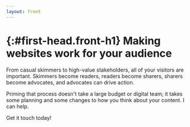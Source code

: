 ```yaml
---
layout: front
---
```


{:#first-head.front-h1}
Making websites work for your audience
======================================

From casual skimmers to high-value stakeholders, all of your visitors are important. Skimmers become readers, readers become sharers, sharers become advocates, and advocates can drive action.

Priming that process doesn't take a large budget or digital team; it takes some planning and some changes to how you think about your content. I can help. 

Get it touch today!